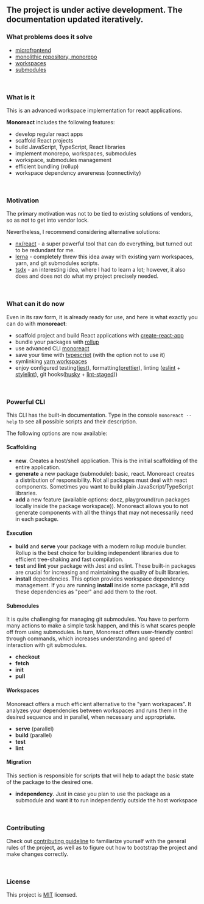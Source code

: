 ## The project is under active development. The documentation updated iteratively.

### What problems does it solve

- [microfrontend](https://martinfowler.com/articles/micro-frontends.html)
- [monolithic repository, monorepo](https://www.perforce.com/blog/vcs/what-monorepo)
- [workspaces](https://www.smashingmagazine.com/2019/07/yarn-workspaces-organize-project-codebase-pro/)
- [submodules](https://chrisjean.com/git-submodules-adding-using-removing-and-updating/)

<br/>

### What is it

This is an advanced workspace implementation for react applications.

**Monoreact** includes the following features:

- develop regular react apps
- scaffold React projects
- build JavaScript, TypeScript, React libraries
- implement monorepo, workspaces, submodules
- workspace, submodules management
- efficient bundling (rollup)
- workspace dependency awareness (connectivity)

<br/>

### Motivation

The primary motivation was not to be tied to existing solutions of vendors, so as not to get into vendor lock.

Nevertheless, I recommend considering alternative solutions:

- [nx/react](https://nx.dev/react) - a super powerful tool that can do everything, but turned out to be redundant for me.
- [lerna](https://github.com/lerna/lerna) - completely threw this idea away with existing yarn workspaces, yarn, and git submodules scripts.
- [tsdx](https://github.com/jaredpalmer/tsdx) - an interesting idea, where I had to learn a lot; however, it also does and does not do what my project precisely needed.

<br/>

### What can it do now

Even in its raw form, it is already ready for use, and here is what exactly you can do with **monoreact**:

- scaffold project and build React applications with [create-react-app](https://create-react-app.dev/)
- bundle your packages with [rollup](https://rollupjs.org/guide/en/)
- use advanced CLI [monoreact](https://github.com/retarsis/monoreact/tree/master/cli)
- save your time with [typescript](https://www.typescriptlang.org/) (with the option not to use it)
- symlinking [yarn workspaces](https://classic.yarnpkg.com/en/docs/workspaces)
- enjoy configured testing([jest](https://jestjs.io/)), formatting([prettier](https://prettier.io/)), linting ([eslint](https://eslint.org/) + [stylelint](https://stylelint.io/)), git hooks([husky](https://github.com/typicode/husky) + [lint-staged](https://github.com/okonet/lint-staged)))

<br/>

### Powerful CLI

This CLI has the built-in documentation. Type in the console `monoreact --help` to see all possible scripts and their description.

The following options are now available:

#### Scaffolding

- **new**. Creates a host/shell application. This is the initial scaffolding of the entire application.
- **generate** a new package (submodule): basic, react. Monoreact creates a distribution of responsibility. Not all packages must deal with react components. Sometimes you want to build plain JavaScript/TypeScript libraries.
- **add** a new feature (available options: docz, playground(run packages locally inside the package workspace)). Monoreact allows you to not generate components with all the things that may not necessarily need in each package.

#### Execution

- **build** and **serve** your package with a modern rollup module bundler. Rollup is the best choice for building independent libraries due to efficient tree-shaking and fast compilation.
- **test** and **lint** your package with Jest and eslint. These built-in packages are crucial for increasing and maintaining the quality of built libraries.
- **install** dependencies. This option provides workspace dependency management. If you are running **install** inside some package, it'll add these dependencies as "peer" and add them to the root.

#### Submodules

It is quite challenging for managing git submodules. You have to perform many actions to make a simple task happen, and this is what scares people off from using submodules. In turn, Monoreact offers user-friendly control through commands, which increases understanding and speed of interaction with git submodules.

- **checkout**
- **fetch**
- **init**
- **pull**

#### Workspaces

Monoreact offers a much efficient alternative to the "yarn workspaces". It analyzes your dependencies between workspaces and runs them in the desired sequence and in parallel, when necessary and appropriate.

- **serve** (parallel)
- **build** (parallel)
- **test**
- **lint**

#### Migration

This section is responsible for scripts that will help to adapt the basic state of the package to the desired one.

- **independency**. Just in case you plan to use the package as a submodule and want it to run independently outside the host workspace

<br/>

### Contributing

Check out [contributing guideline](https://github.com/retarsis/monoreact/blob/master/CONTRIBUTING.md) to familiarize yourself with the general rules of the project, as well as to figure out how to bootstrap the project and make changes correctly.

<br/>

### License

This project is [MIT](https://choosealicense.com/licenses/mit/) licensed.<br/>
